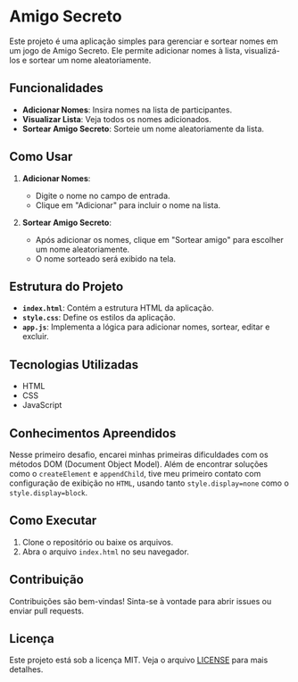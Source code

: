 # Amigo Secreto

Este projeto é uma aplicação simples para gerenciar e sortear nomes em um jogo de Amigo Secreto. Ele permite adicionar nomes à lista, visualizá-los e sortear um nome aleatoriamente.

## Funcionalidades

- **Adicionar Nomes**: Insira nomes na lista de participantes.
- **Visualizar Lista**: Veja todos os nomes adicionados.
- **Sortear Amigo Secreto**: Sorteie um nome aleatoriamente da lista.

## Como Usar

1. **Adicionar Nomes**:
   - Digite o nome no campo de entrada.
   - Clique em "Adicionar" para incluir o nome na lista.

2. **Sortear Amigo Secreto**:
   - Após adicionar os nomes, clique em "Sortear amigo" para escolher um nome aleatoriamente.
   - O nome sorteado será exibido na tela.

## Estrutura do Projeto

- **`index.html`**: Contém a estrutura HTML da aplicação.
- **`style.css`**: Define os estilos da aplicação.
- **`app.js`**: Implementa a lógica para adicionar nomes, sortear, editar e excluir.

## Tecnologias Utilizadas

- HTML
- CSS
- JavaScript

## Conhecimentos Apreendidos

Nesse primeiro desafio, encarei minhas primeiras dificuldades com os métodos DOM (Document Object Model).
Além de encontrar soluções como o `createElement` e `appendChild`, tive meu primeiro contato com configuração de exibição no `HTML`, usando tanto `style.display=none` como o `style.display=block`.

## Como Executar

1. Clone o repositório ou baixe os arquivos.
2. Abra o arquivo `index.html` no seu navegador.

## Contribuição

Contribuições são bem-vindas! Sinta-se à vontade para abrir issues ou enviar pull requests.

## Licença

Este projeto está sob a licença MIT. Veja o arquivo [LICENSE](LICENSE) para mais detalhes.
